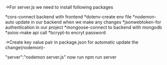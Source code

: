 ->For server.js we need to install following packages

*cors-connect backend with frontend
*dotenv-create env file
*nodemon-auto update in our backend when we make any changes
*jsonwebtoken-for authentication in our project
*mongoose-connect to backend with mongodb
*axios-make api call
*bcrypt-to encryt password

->Create key value pair in package.json for automatic update the change(nodemon)-

"server":"nodemon server.js"
now run npm run server


